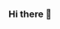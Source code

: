 ### Hi there 👋

<!--
**GarrettBondITT/GarrettBondITT** is a ✨ _special_ ✨ repository because its `README.md` (this file) appears on your GitHub profile.

Here are some ideas to get you started:

- 🔭 I’m currently working/learning in ...
-- Python
-- Databricks

- ⚡ I'm interested in: 
-- JavaScript
-- React
-- Css
-- Tailwinds
-- C++
-- PowerApps
-->
